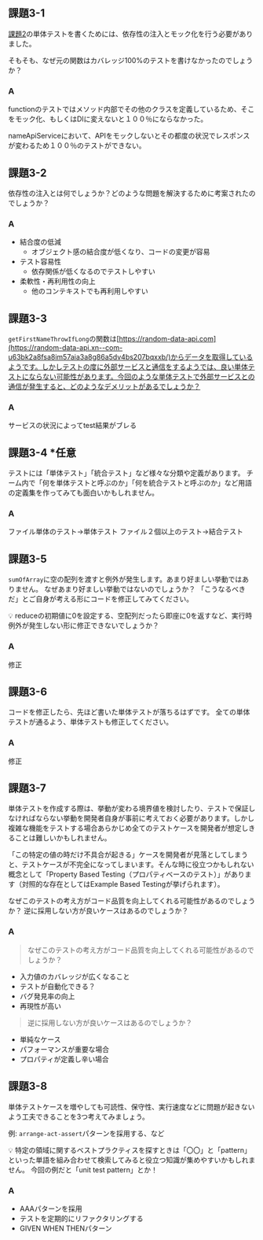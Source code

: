 ## 課題3-1

[課題2](https://www.notion.so/ab782bceba3c45b8bcada7551abb2d8b?pvs=21)の単体テストを書くためには、依存性の注入とモック化を行う必要がありました。

そもそも、なぜ元の関数はカバレッジ100%のテストを書けなかったのでしょうか？

### A

functionのテストではメソッド内部でその他のクラスを定義しているため、そこをモック化、もしくはDIに変えないと１００％にならなかった。

nameApiServiceにおいて、APIをモックしないとその都度の状況でレスポンスが変わるため１００％のテストができない。

## 課題3-2

依存性の注入とは何でしょうか？どのような問題を解決するために考案されたのでしょうか？

### A

- 結合度の低減
  - オブジェクト感の結合度が低くなり、コードの変更が容易
- テスト容易性
  - 依存関係が低くなるのでテストしやすい
- 柔軟性・再利用性の向上
  - 他のコンテキストでも再利用しやすい

## 課題3-3

`getFirstNameThrowIfLong`の関数は[https://random-data-api.com](https://random-data-api.xn--com-u63bk2a8fsa8im57aia3a8g86a5dv4bs207bqxxb/)からデータを取得しているようです。しかしテストの度に外部サービスと通信をするようでは、良い単体テストにならない可能性があります。今回のような単体テストで外部サービスとの通信が発生すると、どのようなデメリットがあるでしょうか？

### A

サービスの状況によってtest結果がブレる

## 課題3-4 \*任意

テストには「単体テスト」「統合テスト」など様々な分類や定義があります。
チーム内で「何を単体テストと呼ぶのか」「何を統合テストと呼ぶのか」など用語の定義集を作ってみても面白いかもしれません。

### A

ファイル単体のテスト→単体テスト
ファイル２個以上のテスト→結合テスト

## 課題3-5

`sumOfArray`に空の配列を渡すと例外が発生します。あまり好ましい挙動ではありません。
なぜあまり好ましい挙動ではないのでしょうか？
「こうなるべきだ」とご自身が考える形にコードを修正してみてください。

<aside>
💡 reduceの初期値に0を設定する、空配列だったら即座に0を返すなど、実行時例外が発生しない形に修正できないでしょうか？

</aside>

### A

修正

## 課題3-6

コードを修正したら、先ほど書いた単体テストが落ちるはずです。
全ての単体テストが通るよう、単体テストも修正してください。

### A

修正

## 課題3-7

単体テストを作成する際は、挙動が変わる境界値を検討したり、テストで保証しなければならない挙動を開発者自身が事前に考えておく必要があります。しかし複雑な機能をテストする場合あらかじめ全てのテストケースを開発者が想定しきることは難しいかもしれません。

「この特定の値の時だけ不具合が起きる」ケースを開発者が見落としてしまうと、テストケースが不完全になってしまいます。そんな時に役立つかもしれない概念として「Property Based Testing（プロパティベースのテスト）」があります（対照的な存在としてはExample Based Testingが挙げられます）。

なぜこのテストの考え方がコード品質を向上してくれる可能性があるのでしょうか？
逆に採用しない方が良いケースはあるのでしょうか？

### A

> なぜこのテストの考え方がコード品質を向上してくれる可能性があるのでしょうか？

- 入力値のカバレッジが広くなること
- テストが自動化できる？
- バグ発見率の向上
- 再現性が高い

> 逆に採用しない方が良いケースはあるのでしょうか？

- 単純なケース
- パフォーマンスが重要な場合
- プロパティが定義し辛い場合

## 課題3-8

単体テストケースを増やしても可読性、保守性、実行速度などに問題が起きないよう工夫できることを3つ考えてみましょう。

例: `arrange-act-assert`パターンを採用する、など

<aside>
💡 特定の領域に関するベストプラクティスを探すときは「〇〇」と「pattern」といった単語を組み合わせて検索してみると役立つ知識が集めやすいかもしれません。
今回の例だと「unit test pattern」とか！
</aside>

### A

- AAAパターンを採用
- テストを定期的にリファクタリングする
- GIVEN WHEN THENパターン
